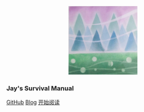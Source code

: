 <p style="text-align: center">
    <!-- <img alt="Logo" src="https://liubinfighter.github.io/Blog/about/icon.jpg" height="180px"> -->
    <img alt="Logo" src="res\img\icon.jpg" height="180px">
</p>

<h3>Jay's Survival Manual</h3>

[GitHub](https://github.com/LIUBINfighter/Jay_Survival_Manual)
[Blog](https://liubinfighter.github.io/Blog/)
[开始阅读](https://liubinfighter.github.io/Jay_Survival_Manual/#/?id=jay39s-survival-manual)

